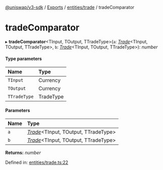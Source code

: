 [@uniswap/v3-sdk](../README.md) / [Exports](../modules.md) / [entities/trade](../modules/entities_trade.md) / tradeComparator

# tradeComparator

▸ **tradeComparator**<TInput, TOutput, TTradeType\>(`a`: [*Trade*](../classes/entities_trade.trade.md)<TInput, TOutput, TTradeType\>, `b`: [*Trade*](../classes/entities_trade.trade.md)<TInput, TOutput, TTradeType\>): *number*

#### Type parameters

| Name | Type |
| :------ | :------ |
| `TInput` | Currency |
| `TOutput` | Currency |
| `TTradeType` | TradeType |

#### Parameters

| Name | Type |
| :------ | :------ |
| `a` | [*Trade*](../classes/entities_trade.trade.md)<TInput, TOutput, TTradeType\> |
| `b` | [*Trade*](../classes/entities_trade.trade.md)<TInput, TOutput, TTradeType\> |

**Returns:** *number*

Defined in: [entities/trade.ts:22](https://github.com/Uniswap/uniswap-v3-sdk/blob/aeb1b09/src/entities/trade.ts#L22)
